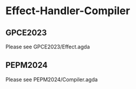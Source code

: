 # Effect-Handler-Compiler

## GPCE2023
Please see GPCE2023/Effect.agda

## PEPM2024
Please see PEPM2024/Compiler.agda
